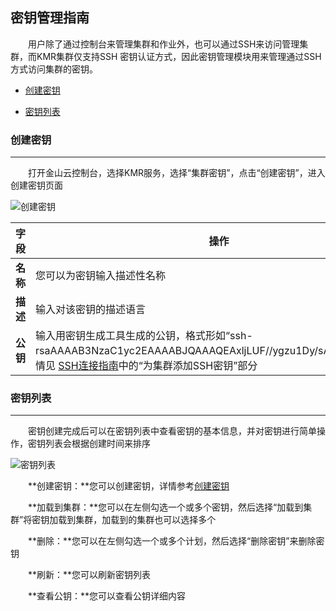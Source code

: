 ## 密钥管理指南


　　用户除了通过控制台来管理集群和作业外，也可以通过SSH来访问管理集群，而KMR集群仅支持SSH 密钥认证方式，因此密钥管理模块用来管理通过SSH方式访问集群的密钥。

* [创建密钥](#chuang_jian_mi_yao)

* [密钥列表](#mi_yao_lie_biao)

<h3 name="chuang_jian_mi_yao" id="chuang_jian_mi_yao">创建密钥</h3>


---



　　打开金山云控制台，选择KMR服务，选择“集群密钥”，点击“创建密钥”，进入创建密钥页面

![创建密钥](http://kmr-bj.ks3-cn-beijing.ksyun.com/doc_pic/mygl1.png)

| 字段 | 操作 |
| -- | -- |
| **名称** | 您可以为密钥输入描述性名称 |
| **描述** | 输入对该密钥的描述语言 |
| **公钥** | 输入用密钥生成工具生成的公钥，格式形如“ssh-rsaAAAAB3NzaC1yc2EAAAABJQAAAQEAxljLUF//ygzu1Dy/sArs1hpoN……”详情见 [SSH连接指南](sshlian_jie_zhi_nan.md)中的“为集群添加SSH密钥”部分 |

<h3 name="mi_yao_lie_biao" id="mi_yao_lie_biao">密钥列表</h3>


---


　　密钥创建完成后可以在密钥列表中查看密钥的基本信息，并对密钥进行简单操作，密钥列表会根据创建时间来排序

![密钥列表](http://kmr-bj.ks3-cn-beijing.ksyun.com/doc_pic/mygl2.png)

　　**创建密钥：**您可以创建密钥，详情参考[创建密钥](#chuang_jian_mi_yao)
  
　　**加载到集群：**您可以在左侧勾选一个或多个密钥，然后选择“加载到集群”将密钥加载到集群，加载到的集群也可以选择多个
  
　　**删除：**您可以在左侧勾选一个或多个计划，然后选择“删除密钥”来删除密钥
  
　　**刷新：**您可以刷新密钥列表
  
　　**查看公钥：**您可以查看公钥详细内容